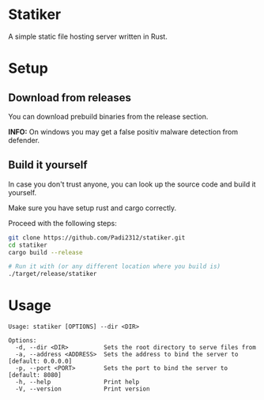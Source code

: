 # Statiker

A simple static file hosting server written in Rust.

# Setup

## Download from releases
You can download prebuild binaries from the release section.

**INFO:** On windows you may get a false positiv malware detection from defender.

## Build it yourself
In case you don't trust anyone, you can look up the source code and build it yourself.

Make sure you have setup rust and cargo correctly.

Proceed with the following steps:
```sh
git clone https://github.com/Padi2312/statiker.git
cd statiker
cargo build --release

# Run it with (or any different location where you build is)
./target/release/statiker 
```

# Usage 
```
Usage: statiker [OPTIONS] --dir <DIR>

Options:
  -d, --dir <DIR>          Sets the root directory to serve files from
  -a, --address <ADDRESS>  Sets the address to bind the server to [default: 0.0.0.0]
  -p, --port <PORT>        Sets the port to bind the server to [default: 8080]
  -h, --help               Print help
  -V, --version            Print version
```
